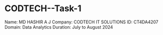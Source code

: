 # CODTECH--Task-1

Name: MD HASHIR A J
Company: CODTECH IT SOLUTIONS
ID: CT4DA4207
Domain: Data Analytics
Duration: July to August 2024

